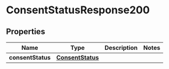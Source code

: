 
# ConsentStatusResponse200

## Properties
Name | Type | Description | Notes
------------ | ------------- | ------------- | -------------
**consentStatus** | [**ConsentStatus**](ConsentStatus.md) |  | 




